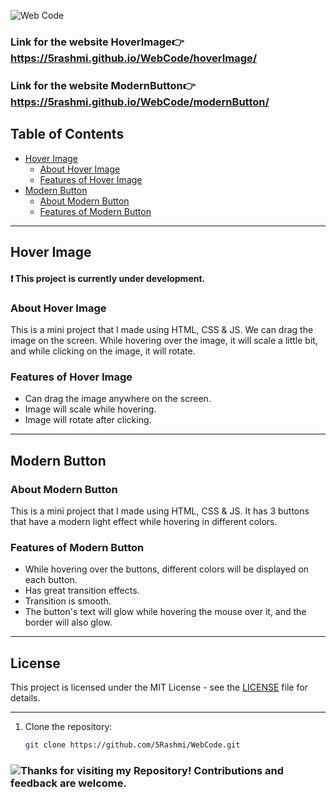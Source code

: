 ![Web Code](https://img.shields.io/badge/Web%20Code-purple?style=for-the-badge)

### Link for the website HoverImage👉 https://5rashmi.github.io/WebCode/hoverImage/
### Link for the website ModernButton👉 https://5rashmi.github.io/WebCode/modernButton/

## Table of Contents

- [Hover Image](#hover-image)
  - [About Hover Image](#about-hover-image)
  - [Features of Hover Image](#features-of-hover-image)
- [Modern Button](#modern-button)
  - [About Modern Button](#about-modern-button)
  - [Features of Modern Button](#features-of-modern-button)

---

## Hover Image

#### ❗ This project is currently under development.

### About Hover Image

This is a mini project that I made using HTML, CSS & JS. We can drag the image on the screen. While hovering over the image, it will scale a little bit, and while clicking on the image, it will rotate.

### Features of Hover Image

- Can drag the image anywhere on the screen.
- Image will scale while hovering.
- Image will rotate after clicking.

---

## Modern Button

### About Modern Button

This is a mini project that I made using HTML, CSS & JS. It has 3 buttons that have a modern light effect while hovering in different colors.

### Features of Modern Button

- While hovering over the buttons, different colors will be displayed on each button.
- Has great transition effects.
- Transition is smooth.
- The button's text will glow while hovering the mouse over it, and the border will also glow.

---

## License

This project is licensed under the MIT License - see the [LICENSE](LICENSE) file for details.

---
  
1. Clone the repository:
   ```sh
   git clone https://github.com/5Rashmi/WebCode.git
### ![Thanks for visiting my Repository! Contributions and feedback are welcome.](https://img.shields.io/badge/Thanks%20for%20visiting%20my%20Repository!%20Contributions%20and%20feedback%20are%20welcome.-red?style=for-the-badge)

